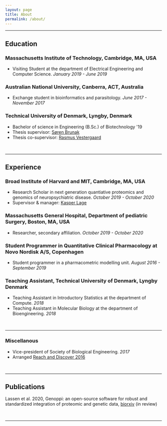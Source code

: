 ```yaml
---
layout: page
title: About
permalink: /about/
---
```




---
## Education


### Massachusetts Institute of Technology, Cambridge, MA, USA
 
 * Visiting Student at the department of Electrical Engineering and Computer Science. *January 2019 - June 2019*


### Australian National University, Canberra, ACT, Australia

* Exchange student in bioinformatics and parasitology. *June 2017 - November 2017*


### Technical University of Denmark, Lyngby, Denmark

 * Bachelor of science in Engineering (B.Sc.) of Biotechnology '19
 * Thesis supervisor: [Søren Brunak](https://en.wikipedia.org/wiki/S%C3%B8ren_Brunak)
 * Thesis co-supervisor: [Rasmus Vestergaard](https://scholar.google.com/citations?user=AUJj-OoAAAAJ&hl=en)

<br>

---


## Experience

### Broad Institute of Harvard and MIT, Cambridge, MA, USA 
  
  * Research Scholar in next generation quantiative proteomics and genomics of neuropsychiatric disease. *October 2019 - October 2020*
  * Supervisor & manager: [Kasper Lage](https://www.lagelab.org/current-members/)

### Massachusetts General Hospital, Department of pediatric Surgery, Boston, MA, USA

 * Researcher, secondary affiliation. *October 2019 - October 2020*

### Student Programmer in Quantitative Clinical Pharmacology at Novo Nordisk A/S, Copenhagen

 * Student programmer in a pharmacometric modelling unit. *August 2016 - September 2019*


### Teaching Assistant, Technical University of Denmark, Lyngby Denmark
 
 * Teaching Assistant in Introductory Statistics at the department of Compute. *2018*
 * Teaching Assistant in Molecular Biology at the department of Bioengineering. *2018*

<br>

---

### Miscellanous

 * Vice-president of Society of Biological Engineering. *2017* 
 * Arranged [Reach and Discover 2016](https://www.facebook.com/events/121735064956041/)

<br>

---


## Publications

Lassen et al. 2020, Genoppi: an open-source software for robust and standardized integration of proteomic and genetic data, [biorxiv](https://www.biorxiv.org/content/10.1101/2020.05.04.076034v1) (in review)

<br>

---
